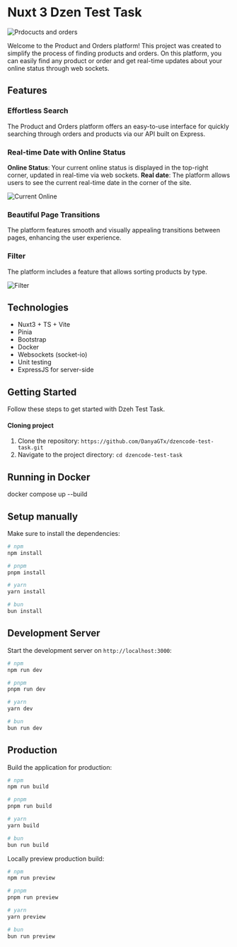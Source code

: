 # Nuxt 3 Dzen Test Task

![Prdocucts and orders](https://i.imgur.com/kNLeeae.png)

Welcome to the Product and Orders platform! This project was created to simplify the process of finding products and orders. On this platform, you can easily find any product or order and get real-time updates about your online status through web sockets.

## Features

### Effortless Search
The Product and Orders platform offers an easy-to-use interface for quickly searching through orders and products via our API built on Express.

### Real-time Date with Online Status
**Online Status**: Your current online status is displayed in the top-right corner, updated in real-time via web sockets.
**Real date**: The platform allows users to see the current real-time date in the corner of the site.

![Current Online](https://i.imgur.com/zKZ1LYB.png)

### Beautiful Page Transitions
The platform features smooth and visually appealing transitions between pages, enhancing the user experience.

### Filter
The platform includes a feature that allows sorting products by type.

![Filter](https://imgur.com/JfxDhNZ.png)

## Technologies
- Nuxt3 + TS + Vite
- Pinia
- Bootstrap
- Docker
- Websockets (socket-io)
- Unit testing
- ExpressJS for server-side

## Getting Started
Follow these steps to get started with Dzeh Test Task.

#### Cloning project
1. Clone the repository: `https://github.com/DanyaGTx/dzencode-test-task.git`
2. Navigate to the project directory: `cd dzencode-test-task`

## Running in Docker

docker compose up --build

## Setup manually

Make sure to install the dependencies:

```bash
# npm
npm install

# pnpm
pnpm install

# yarn
yarn install

# bun
bun install
```

## Development Server

Start the development server on `http://localhost:3000`:

```bash
# npm
npm run dev

# pnpm
pnpm run dev

# yarn
yarn dev

# bun
bun run dev
```

## Production

Build the application for production:

```bash
# npm
npm run build

# pnpm
pnpm run build

# yarn
yarn build

# bun
bun run build
```

Locally preview production build:

```bash
# npm
npm run preview

# pnpm
pnpm run preview

# yarn
yarn preview

# bun
bun run preview
```
